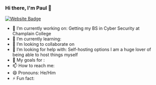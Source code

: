 ### Hi there, I'm Paul 👋

[![Website Badge](https://img.shields.io/badge/Website-3b5998?style=flat-square&logo=google-chrome&logoColor=white)](website)

<!--
**ChampPG/ChampPG** is a ✨ _special_ ✨ repository because its `README.md` (this file) appears on your GitHub profile.

Here are some ideas to get you started:
-->
* 🔭 I’m currently working on: Getting my BS in Cyber Security at Champlain College
* 🌱 I’m currently learning:
* 👯 I’m looking to collaborate on
* 🤔 I’m looking for help with: Self-hosting options I am a huge lover of being able to host things myself
* 💬 My goals for :
* 📫 How to reach me:
* 😄 Pronouns: He/Him
* ⚡ Fun fact: 
